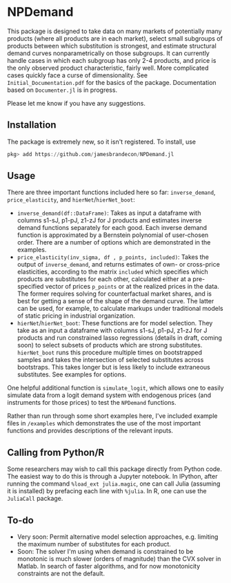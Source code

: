 # NPDemand

<!-- [![Build Status](https://travis-ci.com/jamesbrandecon/NPDemand.jl.svg?branch=master)](https://travis-ci.com/jamesbrandecon/NPDemand.jl)
[![Build Status](https://ci.appveyor.com/api/projects/status/github/jamesbrandecon/NPDemand.jl?svg=true)](https://ci.appveyor.com/project/jamesbrandecon/NPDemand-jl)
[![Coverage](https://codecov.io/gh/jamesbrandecon/NPDemand.jl/branch/master/graph/badge.svg)](https://codecov.io/gh/jamesbrandecon/NPDemand.jl)
[![Coverage](https://coveralls.io/repos/github/jamesbrandecon/NPDemand.jl/badge.svg?branch=master)](https://coveralls.io/github/jamesbrandecon/NPDemand.jl?branch=master) -->
This package is designed to take data on many markets of potentially many products (where all products are in each market), select small subgroups of products between which substitution is strongest, and estimate structural demand curves nonparametrically on those subgroups. It can currently handle cases in which each subgroup has only 2-4 products, and price is the only observed product characteristic, fairly well. More complicated cases quickly face a curse of dimensionality. See `Initial_Documentation.pdf` for the basics of the package. Documentation based on `Documenter.jl` is in progress. 

Please let me know if you have any suggestions.

## Installation
The package is extremely new, so it isn't registered. To install, use
```jl
pkg> add https://github.com/jamesbrandecon/NPDemand.jl
```

## Usage
There are three important functions included here so far: `inverse_demand`, `price_elasticity`, and `hierNet`/`hierNet_boot`:
- `inverse_demand(df::DataFrame)`: Takes as input a dataframe with columns s1-sJ, p1-pJ, z1-zJ for J products and estimates inverse demand functions separately for each good. Each inverse demand function is approximated by a Bernstein polynomial of user-chosen order. There are a number of options which are demonstrated in the examples. 
- `price_elasticity(inv_sigma, df , p_points, included)`: Takes the output of `inverse_demand`, and returns estimates of own- or cross-price elasticities, according to the matrix `included` which specifies which products are substitutes for each other, calculated either at a pre-specified vector of prices `p_points` or at the realized prices in the data. The former requires solving for counterfactual market shares, and is best for getting a sense of the shape of the demand curve. The latter can be used, for example, to calculate markups under traditional models of static pricing in industrial organization.  
- `hierNet`/`hierNet_boot`: These functions are for model selection. They take as an input a dataframe with columns s1-sJ, p1-pJ, z1-zJ for J products and run constrained lasso regressions (details in draft, coming soon) to select subsets of products which are strong substitutes. `hierNet_boot` runs this procedure multiple times on bootstrapped samples and takes the intersection of selected substitutes across bootstraps. This takes longer but is less likely to include extraneous substitutes. See examples for options. 

One helpful additional function is `simulate_logit`, which allows one to easily simulate data from a logit demand system with endogenous prices (and instruments for those prices) to test the `NPDemand` functions.

Rather than run through some short examples here, I've included example files in `/examples` which demonstrates the use of the most important functions and provides descriptions of the relevant inputs.

## Calling from Python/R 
Some researchers may wish to call this package directly from Python code. The easiest way to do this is through a Jupyter notebook. In IPython, after running the command `%load_ext julia.magic`, one can call Julia (assuming it is installed) by prefacing each line with `%julia`. In R, one can use the `JuliaCall` package.  

## To-do
- Very soon: Permit alternative model selection approaches, e.g. limiting the maximum number of substitutes for each product.
- Soon: The solver I'm using when demand is constrained to be monotonic is much slower (orders of magnitude) than the CVX solver in Matlab. In search of faster algorithms, and for now monotonicity constraints are not the default. 

